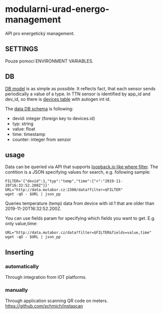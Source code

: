 # modularni-urad-energo-management

API pro energetický management.

## SETTINGS

Pouze pomocí ENVIRONMENT VARIABLES.

## DB

[DB model](./migrations/) is as simple as possible.
It reflects fact, that each sensor sends periodically a value of a type.
In TTN sensor is identified by app_id and dev_id,
so there is [devices table](./migrations/20190403_devices.js) with autogen int id.

The [data DB schema](./migrations/20191023_envirodata.js) is following:
- devid: integer (foreign key to devices.id)
- typ: string
- value: float
- time: timestamp
- counter: integer from senzor

## usage

Data can be queried via API that supports [loopback.io like where filter](https://loopback.io/doc/en/lb2/Where-filter).
The contition is a JSON specifying values for search, e.g. following sample:
```
FILTER='{"devid":1,"typ":"temp","time":{">":"2019-11-20T16:32:52.200Z"}}'
URL="http://data.mutabor.cz:2300/data?filter=$FILTER"
wget -qO - $URL | json_pp
```
Queries temperature (temp) data from device with id:1 that are older than 2019-11-20T16:32:52.200Z.

You can use fields param for specifying which fields you want to get.
E.g. only value,time:
```
URL="http://data.mutabor.cz/data?filter=$FILTER&fields=value,time"
wget -qO - $URL | json_pp
```

## Inserting

### automatically

Through integration from IOT platforms.

### manually

Through application scanning QR code on meters.
https://github.com/schmich/instascan